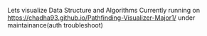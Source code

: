 Lets visualize Data Structure and Algorithms
Currently running on https://chadha93.github.io/Pathfinding-Visualizer-Major1/
under maintainance(auth troubleshoot)
